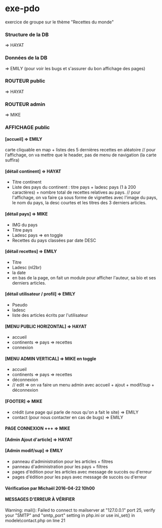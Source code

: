 # exe-pdo
exercice de groupe sur le thème "Recettes du monde"

### Structure de la DB
=> HAYAT

### Données de la DB
=> EMILY (pour voir les bugs et s'assurer du bon affichage des pages)

### ROUTEUR public
=> HAYAT

### ROUTEUR admin
=> MIKE

### AFFICHAGE public

#### [accueil] => EMILY
carte cliquable en map + listes des 5 dernières recettes en aléatoire
// pour l'affichage, on va mettre que le header, pas de menu de navigation (la carte suffira)

#### [détail continent] => HAYAT
- Titre continent 
- Liste des pays du continent : titre pays + ladesc pays (1 à 200 caractères) + nombre total de recettes relatives au pays.
// pour l'affichage, on va faire ça sous forme de vignettes avec l'image du pays, le nom du pays, la desc courtes et les titres des 3 derniers articles.

#### [détail pays] => MIKE
- IMG du pays
- Titre pays
- Ladesc pays => en toggle
- Recettes du pays classées par date DESC

#### [détail recettes] => EMILY
- Titre
- Ladesc (nl2br)
- la date
- en bas de la page, on fait un module pour afficher l'auteur, sa bio et ses derniers articles.

#### [détail utilisateur / profil] => EMILY
- Pseudo
- ladesc
- liste des articles écrits par l'utilisateur

#### [MENU PUBLIC HORIZONTAL] => HAYAT
- accueil
- continents => pays => recettes
- connexion

#### [MENU ADMIN VERTICAL] => MIKE en toggle
- accueil
- continents => pays => recettes
- déconnexion
- // edit => on va faire un menu admin avec accueil + ajout + modif/sup + déconnexion

#### [FOOTER] => MIKE
- crédit (une page qui parle de nous qu'on a fait le site) => EMILY
- contact (pour nous contacter en cas de bugs) => EMILY


#### PAGE CONNEXION +++ => MIKE

#### [Admin Ajout d'article] => HAYAT

#### [Admin modif/sup] => EMILY
- panneau d'administration pour les articles + filtres
- panneau d'administration pour les pays + filtres
- pages d'édition pour les articles avec message de succès ou d'erreur
- pages d'édition pour les pays avec message de succès ou d'erreur


#### Vérification par Michaël 2016-04-22 10h00

#### MESSAGES D'ERREUR À VÉRIFIER
Warning: mail(): Failed to connect to mailserver at "127.0.0.1" port 25, verify your "SMTP" and "smtp_port" setting in php.ini or use ini_set() in modele\contact.php on line 21
